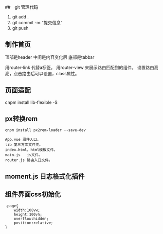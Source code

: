 ##　git 管理代码
1. git add .
2. git commit -m "提交信息"
3. git push


## 制作首页
顶部是header
中间是内容变化层
底部是tabbar

用router-link 代替a标签。
用router-view 来展示路由匹配到的组件。
设置路由高亮，点击路由后可以设置，class属性。

## 页面适配
cnpm install lib-flexible -S

## px转换rem
~~~
cnpm install px2rem-loader --save-dev

App.vue 组件入口。
lib 第三方库文件夹。
index.html。html模板文件。
main.js   js文件。
router.js 路由入口文件。
~~~

## moment.js 日志格式化插件

## 组件界面css初始化
~~~
.page{
    width:100vw;
    height:100vh;
    overflow:hidden;
    position:relative;
}
~~~

